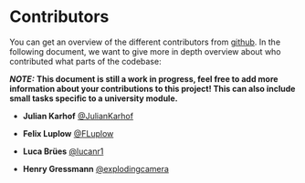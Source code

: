 # Contributors

You can get an overview of the different contributors from [github](../../graphs/contributors). In the following document, we want to give more in depth overview about who contributed what parts of the codebase:

**_NOTE:_** **This document is still a work in progress, feel free to add more information about your contributions to this project! This can also include small tasks specific to a university module.**

- **Julian Karhof** [@JulianKarhof](https://github.com/JulianKarhof)

- **Felix Luplow** [@FLuplow](https://github.com/FLuplow)

- **Luca Brües** [@lucanr1](https://github.com/lucanr1)

- **Henry Gressmann** [@explodingcamera](https://github.com/explodingcamera)

